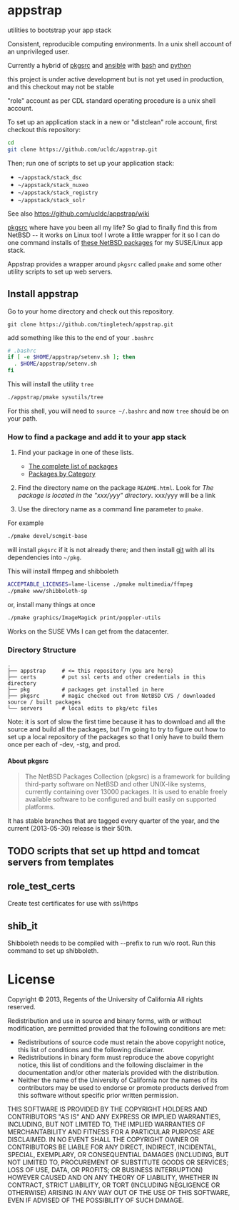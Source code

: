 appstrap
========

utilities to bootstrap your app stack

Consistent, reproducible computing environments.  In a unix shell account of an unprivileged user.

Currently a hybrid of [pkgsrc](http://www.pkgsrc.org) and
[ansible](http://www.ansibleworks.com/docs/) with
[bash](http://www.tldp.org/LDP/abs/html/) and
[python](http://docs.python.org/2/)

this project is under active development but is not yet used in production, and this checkout may not be stable

"role" account as per CDL standard operating procedure is a unix shell account.

To set up an application stack in a new or "distclean" role account, first checkout this repository:

```bash
cd
git clone https://github.com/ucldc/appstrap.git
```

Then; run one of scripts to set up your application stack:

  * `~/appstack/stack_dsc`
  * `~/appstack/stack_nuxeo`
  * `~/appstack/stack_registry`
  * `~/appstack/stack_solr`

See also https://github.com/ucldc/appstrap/wiki

[pkgsrc](http://www.pkgsrc.org) where have you been all my life?
So glad to finally find this from NetBSD -- it works on Linux too!
I wrote a little wrapper for it so I can do one command installs
of <a href="http://ftp.netbsd.org/pub/pkgsrc/current/pkgsrc/README.html">these NetBSD packages</a> for my SUSE/Linux app stack.

Appstrap provides a wrapper around `pkgsrc` called `pmake` and some other utility scripts to set up web servers.

## Install appstrap

Go to your home directory and check out this repository.

```
git clone https://github.com/tingletech/appstrap.git
```

add something like this to the end of your `.bashrc`

```bash
# .bashrc
if [ -e $HOME/appstrap/setenv.sh ]; then
  . $HOME/appstrap/setenv.sh
fi
```

This will install the utility `tree`

```bash
./appstrap/pmake sysutils/tree
```

For this shell, you will need to `source ~/.bashrc` and now `tree` should be on your path.


### How to find a package and add it to your app stack

1. Find your package in one of these lists.
   * [The complete list of packages](http://ftp.netbsd.org/pub/pkgsrc/current/pkgsrc/README-all.html)
   * [Packages by Category](http://ftp.netbsd.org/pub/pkgsrc/current/pkgsrc/README.html)

2. Find the directory name on the package `README.html`.  Look for *The
package is located in the "xxx/yyy" directory*. xxx/yyy will be a link

3. Use the directory name as a command line parameter to `pmake`.

For example

```bash
./pmake devel/scmgit-base
```

will install `pkgsrc` if it is not already there; and then install
[git](http://git-scm.com) with all its dependencies into `~/pkg`.

This will install ffmpeg and shibboleth

```bash
ACCEPTABLE_LICENSES=lame-license ./pmake multimedia/ffmpeg
./pmake www/shibboleth-sp
```

or, install many things at once
```bash
./pmake graphics/ImageMagick print/poppler-utils
```

Works on the SUSE VMs I can get from the datacenter.

### Directory Structure

```
.
├── appstrap     # <= this repository (you are here)
├── certs        # put ssl certs and other credentials in this directory
├── pkg          # packages get installed in here
├── pkgsrc       # magic checked out from NetBSD CVS / downloaded source / built packages
└── servers      # local edits to pkg/etc files
```

Note: it is sort of slow the first time because it has to download and
all the source and build all the packages, but I'm going to try to figure
out how to set up a local repository of the packages so that I only have to 
build them once per each of -dev, -stg, and prod.

#### About pkgsrc

> The NetBSD Packages Collection (pkgsrc) is a framework for building third-party software on NetBSD and other UNIX-like systems, currently containing over 13000 packages. It is used to enable freely available software to be configured and built easily on supported platforms.

It has stable branches that are tagged every quarter of the year, and the current (2013-05-30) release is their 50th.

## TODO scripts that set up httpd and tomcat servers from templates

## role_test_certs
Create test certificates for use with ssl/https

## shib_it
Shibboleth needs to be compiled with --prefix to run w/o root.  Run this command to set up shibboleth.

# License 

Copyright © 2013, Regents of the University of California
All rights reserved.

Redistribution and use in source and binary forms, with or without 
modification, are permitted provided that the following conditions are met:

- Redistributions of source code must retain the above copyright notice, 
  this list of conditions and the following disclaimer.
- Redistributions in binary form must reproduce the above copyright notice, 
  this list of conditions and the following disclaimer in the documentation 
  and/or other materials provided with the distribution.
- Neither the name of the University of California nor the names of its
  contributors may be used to endorse or promote products derived from this 
  software without specific prior written permission.

THIS SOFTWARE IS PROVIDED BY THE COPYRIGHT HOLDERS AND CONTRIBUTORS "AS IS" 
AND ANY EXPRESS OR IMPLIED WARRANTIES, INCLUDING, BUT NOT LIMITED TO, THE 
IMPLIED WARRANTIES OF MERCHANTABILITY AND FITNESS FOR A PARTICULAR PURPOSE 
ARE DISCLAIMED. IN NO EVENT SHALL THE COPYRIGHT OWNER OR CONTRIBUTORS BE 
LIABLE FOR ANY DIRECT, INDIRECT, INCIDENTAL, SPECIAL, EXEMPLARY, OR 
CONSEQUENTIAL DAMAGES (INCLUDING, BUT NOT LIMITED TO, PROCUREMENT OF 
SUBSTITUTE GOODS OR SERVICES; LOSS OF USE, DATA, OR PROFITS; OR BUSINESS 
INTERRUPTION) HOWEVER CAUSED AND ON ANY THEORY OF LIABILITY, WHETHER IN 
CONTRACT, STRICT LIABILITY, OR TORT (INCLUDING NEGLIGENCE OR OTHERWISE) 
ARISING IN ANY WAY OUT OF THE USE OF THIS SOFTWARE, EVEN IF ADVISED OF THE 
POSSIBILITY OF SUCH DAMAGE.
